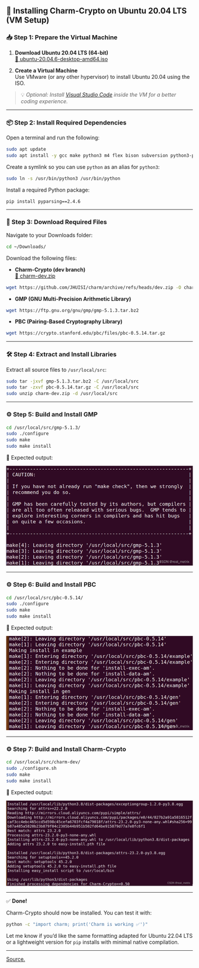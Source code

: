 ## 🔧 Installing Charm-Crypto on Ubuntu 20.04 LTS (VM Setup)

### 📥 Step 1: Prepare the Virtual Machine

1. **Download Ubuntu 20.04 LTS (64-bit)**  
   [📎 ubuntu-20.04.6-desktop-amd64.iso](https://releases.ubuntu.com/focal/ubuntu-20.04.6-desktop-amd64.iso)

2. **Create a Virtual Machine**  
   Use VMware (or any other hypervisor) to install Ubuntu 20.04 using the ISO.

> 💡 _Optional: Install [Visual Studio Code](https://code.visualstudio.com/download) inside the VM for a better coding experience._

---

### 📦 Step 2: Install Required Dependencies

Open a terminal and run the following:

```bash
sudo apt update
sudo apt install -y gcc make python3 m4 flex bison subversion python3-pip libgmp-dev libssl-dev unzip wget
```

Create a symlink so you can use `python` as an alias for `python3`:

```bash
sudo ln -s /usr/bin/python3 /usr/bin/python
```

Install a required Python package:

```bash
pip install pyparsing==2.4.6
```

---

### 📂 Step 3: Download Required Files

Navigate to your Downloads folder:

```bash
cd ~/Downloads/
```

Download the following files:

- **Charm-Crypto (dev branch)**  
  [📎 charm-dev.zip](https://github.com/JHUISI/charm/archive/refs/heads/dev.zip)

```bash
wget https://github.com/JHUISI/charm/archive/refs/heads/dev.zip -O charm-dev.zip
```

- **GMP (GNU Multi-Precision Arithmetic Library)**  
```bash
wget https://ftp.gnu.org/gnu/gmp/gmp-5.1.3.tar.bz2
```

- **PBC (Pairing-Based Cryptography Library)**  
```bash
wget https://crypto.stanford.edu/pbc/files/pbc-0.5.14.tar.gz
```

---

### 🛠️ Step 4: Extract and Install Libraries

Extract all source files to `/usr/local/src`:

```bash
sudo tar -jxvf gmp-5.1.3.tar.bz2 -C /usr/local/src
sudo tar -zxvf pbc-0.5.14.tar.gz -C /usr/local/src
sudo unzip charm-dev.zip -d /usr/local/src
```

---

### ⚙️ Step 5: Build and Install GMP

```bash
cd /usr/local/src/gmp-5.1.3/
sudo ./configure
sudo make
sudo make install
```

📸 Expected output:

![GMP Build Output](img/image.png)

---

### ⚙️ Step 6: Build and Install PBC

```bash
cd /usr/local/src/pbc-0.5.14/
sudo ./configure
sudo make
sudo make install
```

📸 Expected output:

![PBC Build Output](img/image-1.png)

---

### ⚙️ Step 7: Build and Install Charm-Crypto

```bash
cd /usr/local/src/charm-dev/
sudo ./configure.sh
sudo make
sudo make install
```

📸 Expected output:

![Charm Build Output](img/image-2.png)

---

✅ **Done!**  

Charm-Crypto should now be installed. You can test it with:

```bash
python -c "import charm; print('Charm is working ✅')"
```

Let me know if you’d like the same formatting adapted for Ubuntu 22.04 LTS or a lightweight version for `pip` installs with minimal native compilation.

---

[Source.](https://blog.csdn.net/qq_34902437/article/details/137404638)
